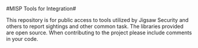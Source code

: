 
#MISP Tools for Integration#

This repository is for public access to tools utilized by Jigsaw Security and others to report sightings and other common task. The libraries provided are open source. When contributing to the project please include comments in your code. 

